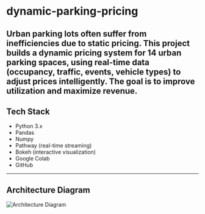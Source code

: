 # dynamic-parking-pricing
Urban parking lots often suffer from inefficiencies due to static pricing. This project builds a dynamic pricing system for 14 urban parking spaces, using real-time data (occupancy, traffic, events, vehicle types) to adjust prices intelligently. The goal is to improve utilization and maximize revenue.
---

## Tech Stack

- Python 3.x
- Pandas
- Numpy
- Pathway (real-time streaming)
- Bokeh (interactive visualization)
- Google Colab
- GitHub

---

## Architecture Diagram

![Architecture Diagram](./images/architecture.png)

